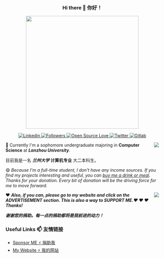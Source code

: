 <h3 align="center">Hi there 👋 你好！</h3>

<p align="center">
  <a href="http://hollowman6.github.io/">
    <img src="https://hollowman6.github.io/img/mark.png" width="370" />
  </a>
</p>

<p align="center">
  <a href="https://www.linkedin.com/in/%E8%92%8B%E5%B5%A9%E6%9E%97/?locale=en_US">
    <img alt="Linkedin" src="https://img.shields.io/badge/-Hollow%20Man-blue?style=flat-square&logo=Linkedin&logoColor=white&link=https://www.linkedin.com/in/%E8%92%8B%E5%B5%A9%E6%9E%97/?locale=en_US" />
  </a>
  <a href="https://github.com/HollowMan6?tab=followers">
    <img alt="Followers" src="https://img.shields.io/github/followers/HollowMan6?style=social" />
  </a>
  <a href="https://hollowman6.github.io/fund.html">
    <img alt="Open Source Love" src="https://badges.frapsoft.com/os/v1/open-source.svg?v=103" />
  </a>
  <a href="https://twitter.com/intent/follow?screen_name=HollowM186">
    <img alt="Twitter" src="https://img.shields.io/twitter/follow/HollowM186?style=social" />
  </a>
  <a href="https://gitlab.com/HollowMan6">
    <img alt="Gitlab" src="https://img.shields.io/badge/-Hollow%20Man-orange?style=flat-square&logo=Gitlab&logoColor=white&link=https://gitlab.com/HollowMan6" />
  </a>
</p>

<a href="http://hollowman6.github.io/">
  <img align="right" src="https://github-readme-stats.vercel.app/api?username=HollowMan6&count_private=true&show_icons=true" /> 
</a>

🌱 Currently I'm a sophomore undergraduate majoring in **Computer Science** at ***Lanzhou University***. 

目前我是一名 ***兰州大学*** **计算机专业** 大二本科生。

😄 *Because I'm a full-time student, I don't have any income sources. If you find my projects interesting and useful, you can [buy me a drink or meal](https://hollowman6.github.io/fund.html). Thanks for your donation. Every bit of donation will be the driving force for me to move forward.*

<a href="http://hollowman6.github.io/">
  <img align="right" src="https://github-readme-stats.vercel.app/api/top-langs/?username=HollowMan6&layout=compact&hide=html" />
</a>

❤ ***Also, if you can, please go to my website and click on the ADVERTISEMENT section. This is also a way to SUPPORT ME.❤ ❤ ❤ Thanks!***

***谢谢您的捐助。每一点的捐助都将是我前进的动力！***

### Useful Links 📫 友情链接

* [Sponsor ME  ⚡ 捐助我](https://hollowman6.github.io/fund.html) 
* [My Website  ⚡ 我的网站](https://hollowman6.github.io/) 